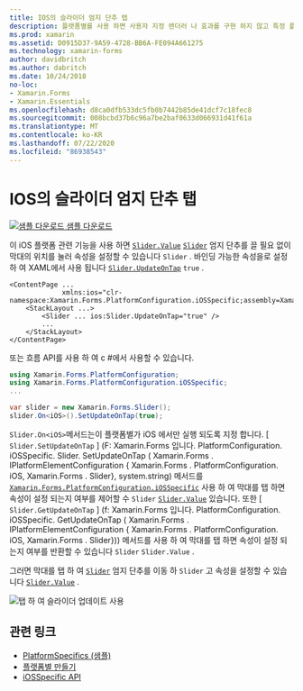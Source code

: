 ```yaml
---
title: IOS의 슬라이더 엄지 단추 탭
description: 플랫폼별를 사용 하면 사용자 지정 렌더러 나 효과를 구현 하지 않고 특정 플랫폼 에서만 사용할 수 있는 기능을 사용할 수 있습니다. 이 문서에서는 슬라이더 막대를 눌러 Slider 속성을 설정 하는 데 사용할 수 있는 iOS 플랫폼별를 사용 하는 방법을 설명 합니다.
ms.prod: xamarin
ms.assetid: D0915D37-9A59-4728-BB6A-FE094A661275
ms.technology: xamarin-forms
author: davidbritch
ms.author: dabritch
ms.date: 10/24/2018
no-loc:
- Xamarin.Forms
- Xamarin.Essentials
ms.openlocfilehash: d8ca0dfb533dc5fb0b7442b85de41dcf7c18fec8
ms.sourcegitcommit: 008bcbd37b6c96a7be2baf0633d066931d41f61a
ms.translationtype: MT
ms.contentlocale: ko-KR
ms.lasthandoff: 07/22/2020
ms.locfileid: "86938543"
---
```

# <a name="slider-thumb-tap-on-ios"></a>IOS의 슬라이더 엄지 단추 탭

[![샘플 다운로드](~/media/shared/download.png) 샘플 다운로드](https://docs.microsoft.com/samples/xamarin/xamarin-forms-samples/userinterface-platformspecifics)

이 iOS 플랫폼 관련 기능을 사용 하면 [`Slider.Value`](xref:Xamarin.Forms.Slider.Value) [`Slider`](xref:Xamarin.Forms.Slider) 엄지 단추를 끌 필요 없이 막대의 위치를 눌러 속성을 설정할 수 있습니다 `Slider` . 바인딩 가능한 속성을로 설정 하 여 XAML에서 사용 됩니다 [`Slider.UpdateOnTap`](xref:Xamarin.Forms.PlatformConfiguration.iOSSpecific.Slider.UpdateOnTapProperty) `true` .

```xaml
<ContentPage ...
             xmlns:ios="clr-namespace:Xamarin.Forms.PlatformConfiguration.iOSSpecific;assembly=Xamarin.Forms.Core">
    <StackLayout ...>
        <Slider ... ios:Slider.UpdateOnTap="true" />
        ...
    </StackLayout>
</ContentPage>
```

또는 흐름 API를 사용 하 여 c #에서 사용할 수 있습니다.

```csharp
using Xamarin.Forms.PlatformConfiguration;
using Xamarin.Forms.PlatformConfiguration.iOSSpecific;
...

var slider = new Xamarin.Forms.Slider();
slider.On<iOS>().SetUpdateOnTap(true);
```

`Slider.On<iOS>`메서드는이 플랫폼별가 iOS 에서만 실행 되도록 지정 합니다. [ `Slider.SetUpdateOnTap` ] (F: Xamarin.Forms 입니다. PlatformConfiguration. iOSSpecific. Slider. SetUpdateOnTap ( Xamarin.Forms . IPlatformElementConfiguration { Xamarin.Forms . PlatformConfiguration. iOS, Xamarin.Forms . Slider}, system.string) 메서드를 [`Xamarin.Forms.PlatformConfiguration.iOSSpecific`](xref:Xamarin.Forms.PlatformConfiguration.iOSSpecific) 사용 하 여 막대를 탭 하면 속성이 설정 되는지 여부를 제어할 수 `Slider` [`Slider.Value`](xref:Xamarin.Forms.Slider.Value) 있습니다. 또한 [ `Slider.GetUpdateOnTap` ] (f: Xamarin.Forms 입니다. PlatformConfiguration. iOSSpecific. GetUpdateOnTap ( Xamarin.Forms . IPlatformElementConfiguration { Xamarin.Forms . PlatformConfiguration. iOS, Xamarin.Forms . Slider})) 메서드를 사용 하 여 막대를 탭 하면 속성이 설정 되는지 여부를 반환할 수 있습니다 `Slider` `Slider.Value` .

그러면 막대를 탭 하 여 [`Slider`](xref:Xamarin.Forms.Slider) 엄지 단추를 이동 하 `Slider` 고 속성을 설정할 수 있습니다 [`Slider.Value`](xref:Xamarin.Forms.Slider.Value) .

![탭 하 여 슬라이더 업데이트 사용](slider-thumb-images/slider-updateontap.png)

## <a name="related-links"></a>관련 링크

- [PlatformSpecifics (샘플)](https://docs.microsoft.com/samples/xamarin/xamarin-forms-samples/userinterface-platformspecifics)
- [플랫폼별 만들기](~/xamarin-forms/platform/platform-specifics/index.md#creating-platform-specifics)
- [iOSSpecific API](xref:Xamarin.Forms.PlatformConfiguration.iOSSpecific)
